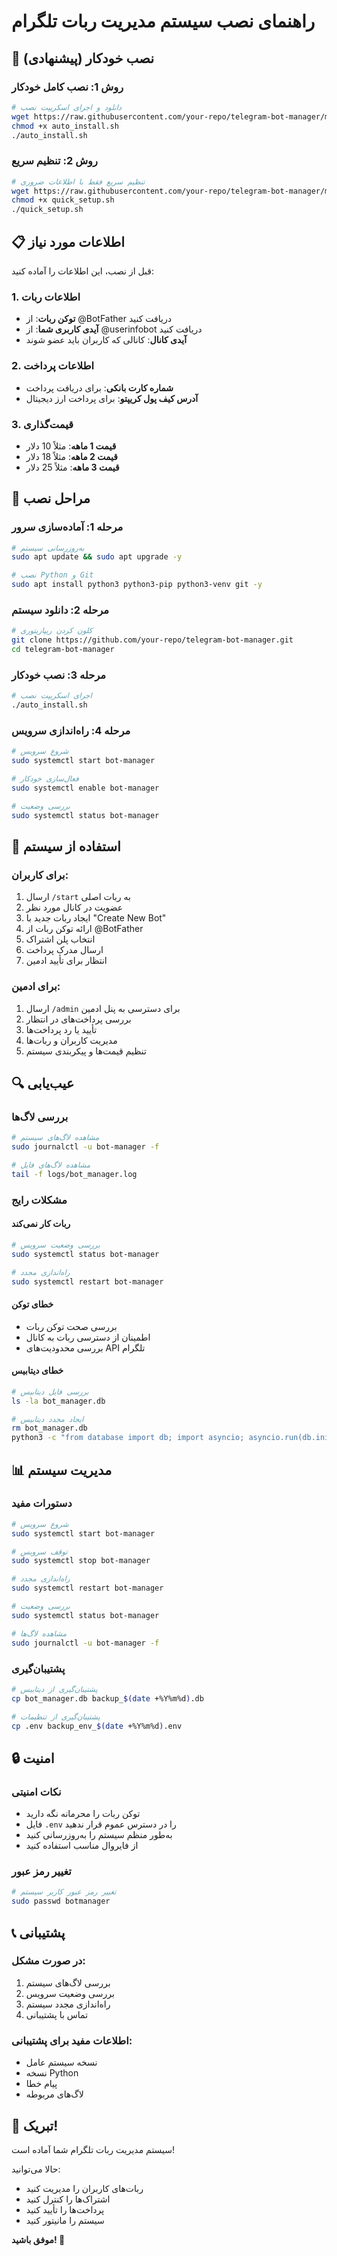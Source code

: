 # راهنمای نصب سیستم مدیریت ربات تلگرام

## 🚀 نصب خودکار (پیشنهادی)

### روش 1: نصب کامل خودکار
```bash
# دانلود و اجرای اسکریپت نصب
wget https://raw.githubusercontent.com/your-repo/telegram-bot-manager/main/auto_install.sh
chmod +x auto_install.sh
./auto_install.sh
```

### روش 2: تنظیم سریع
```bash
# تنظیم سریع فقط با اطلاعات ضروری
wget https://raw.githubusercontent.com/your-repo/telegram-bot-manager/main/quick_setup.sh
chmod +x quick_setup.sh
./quick_setup.sh
```

## 📋 اطلاعات مورد نیاز

قبل از نصب، این اطلاعات را آماده کنید:

### 1. اطلاعات ربات
- **توکن ربات**: از @BotFather دریافت کنید
- **آیدی کاربری شما**: از @userinfobot دریافت کنید
- **آیدی کانال**: کانالی که کاربران باید عضو شوند

### 2. اطلاعات پرداخت
- **شماره کارت بانکی**: برای دریافت پرداخت
- **آدرس کیف پول کریپتو**: برای پرداخت ارز دیجیتال

### 3. قیمت‌گذاری
- **قیمت 1 ماهه**: مثلاً 10 دلار
- **قیمت 2 ماهه**: مثلاً 18 دلار
- **قیمت 3 ماهه**: مثلاً 25 دلار

## 🔧 مراحل نصب

### مرحله 1: آماده‌سازی سرور
```bash
# به‌روزرسانی سیستم
sudo apt update && sudo apt upgrade -y

# نصب Python و Git
sudo apt install python3 python3-pip python3-venv git -y
```

### مرحله 2: دانلود سیستم
```bash
# کلون کردن ریپازیتوری
git clone https://github.com/your-repo/telegram-bot-manager.git
cd telegram-bot-manager
```

### مرحله 3: نصب خودکار
```bash
# اجرای اسکریپت نصب
./auto_install.sh
```

### مرحله 4: راه‌اندازی سرویس
```bash
# شروع سرویس
sudo systemctl start bot-manager

# فعال‌سازی خودکار
sudo systemctl enable bot-manager

# بررسی وضعیت
sudo systemctl status bot-manager
```

## 🎯 استفاده از سیستم

### برای کاربران:
1. ارسال `/start` به ربات اصلی
2. عضویت در کانال مورد نظر
3. ایجاد ربات جدید با "Create New Bot"
4. ارائه توکن ربات از @BotFather
5. انتخاب پلن اشتراک
6. ارسال مدرک پرداخت
7. انتظار برای تأیید ادمین

### برای ادمین:
1. ارسال `/admin` برای دسترسی به پنل ادمین
2. بررسی پرداخت‌های در انتظار
3. تأیید یا رد پرداخت‌ها
4. مدیریت کاربران و ربات‌ها
5. تنظیم قیمت‌ها و پیکربندی سیستم

## 🔍 عیب‌یابی

### بررسی لاگ‌ها
```bash
# مشاهده لاگ‌های سیستم
sudo journalctl -u bot-manager -f

# مشاهده لاگ‌های فایل
tail -f logs/bot_manager.log
```

### مشکلات رایج

#### ربات کار نمی‌کند
```bash
# بررسی وضعیت سرویس
sudo systemctl status bot-manager

# راه‌اندازی مجدد
sudo systemctl restart bot-manager
```

#### خطای توکن
- بررسی صحت توکن ربات
- اطمینان از دسترسی ربات به کانال
- بررسی محدودیت‌های API تلگرام

#### خطای دیتابیس
```bash
# بررسی فایل دیتابیس
ls -la bot_manager.db

# ایجاد مجدد دیتابیس
rm bot_manager.db
python3 -c "from database import db; import asyncio; asyncio.run(db.init_db())"
```

## 📊 مدیریت سیستم

### دستورات مفید
```bash
# شروع سرویس
sudo systemctl start bot-manager

# توقف سرویس
sudo systemctl stop bot-manager

# راه‌اندازی مجدد
sudo systemctl restart bot-manager

# بررسی وضعیت
sudo systemctl status bot-manager

# مشاهده لاگ‌ها
sudo journalctl -u bot-manager -f
```

### پشتیبان‌گیری
```bash
# پشتیبان‌گیری از دیتابیس
cp bot_manager.db backup_$(date +%Y%m%d).db

# پشتیبان‌گیری از تنظیمات
cp .env backup_env_$(date +%Y%m%d).env
```

## 🔒 امنیت

### نکات امنیتی
- توکن ربات را محرمانه نگه دارید
- فایل `.env` را در دسترس عموم قرار ندهید
- به‌طور منظم سیستم را به‌روزرسانی کنید
- از فایروال مناسب استفاده کنید

### تغییر رمز عبور
```bash
# تغییر رمز عبور کاربر سیستم
sudo passwd botmanager
```

## 📞 پشتیبانی

### در صورت مشکل:
1. بررسی لاگ‌های سیستم
2. بررسی وضعیت سرویس
3. راه‌اندازی مجدد سیستم
4. تماس با پشتیبانی

### اطلاعات مفید برای پشتیبانی:
- نسخه سیستم عامل
- نسخه Python
- پیام خطا
- لاگ‌های مربوطه

## 🎉 تبریک!

سیستم مدیریت ربات تلگرام شما آماده است! 

حالا می‌توانید:
- ربات‌های کاربران را مدیریت کنید
- اشتراک‌ها را کنترل کنید
- پرداخت‌ها را تأیید کنید
- سیستم را مانیتور کنید

**موفق باشید! 🚀**